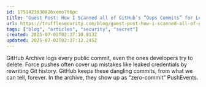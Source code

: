```yaml
---
id: 1751423830826xemo7t6pc
title: "Guest Post: How I Scanned all of GitHub’s “Oops Commits” for Leaked Secrets ◆ Truffle Security Co."
url: https://trufflesecurity.com/blog/guest-post-how-i-scanned-all-of-github-s-oops-commits-for-leaked-secrets
tags: ["blog", "articles", "security", "secret"]
created: 2025-07-02T02:37:10.813Z
updated: 2025-07-02T02:37:12.245Z
---
```

GitHub Archive logs every public commit, even the ones developers try to delete. Force pushes often cover up mistakes like leaked credentials by rewriting Git history. GitHub keeps these dangling commits, from what we can tell, forever. In the archive, they show up as “zero-commit” PushEvents.
